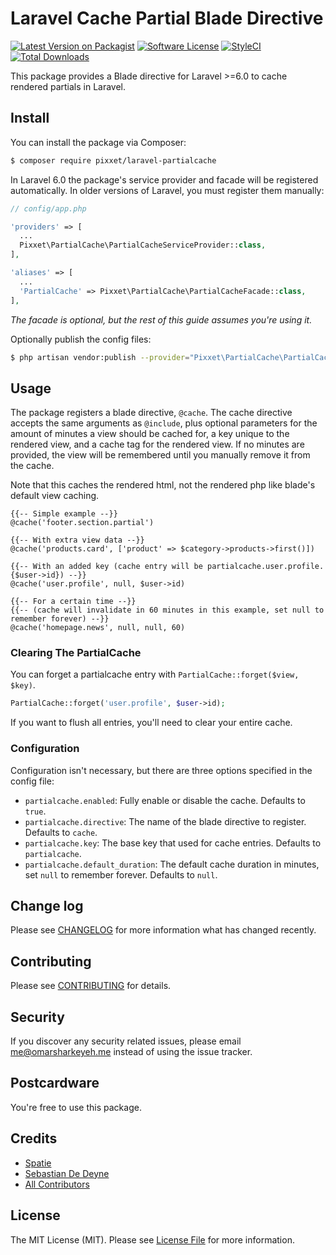 # Laravel Cache Partial Blade Directive

[![Latest Version on Packagist](https://img.shields.io/packagist/v/pixxet/laravel-partialcache.svg?style=flat-square)](https://packagist.org/packages/pixxet/laravel-partialcache)
[![Software License](https://img.shields.io/badge/license-MIT-brightgreen.svg?style=flat-square)](LICENSE.md)
[![StyleCI](https://styleci.io/repos/232058414/shield?branch=master)](https://styleci.io/repos/232058414)
[![Total Downloads](https://img.shields.io/packagist/dt/pixxet/laravel-partialcache.svg?style=flat-square)](https://packagist.org/packages/pixxet/laravel-partialcache)

This package provides a Blade directive for Laravel >=6.0 to cache rendered partials in Laravel.

## Install

You can install the package via Composer:

```bash
$ composer require pixxet/laravel-partialcache
```

In Laravel 6.0 the package's service provider and facade will be registered automatically. In older versions of Laravel, you must register them manually:

```php
// config/app.php

'providers' => [
  ...
  Pixxet\PartialCache\PartialCacheServiceProvider::class,
],

'aliases' => [
  ...
  'PartialCache' => Pixxet\PartialCache\PartialCacheFacade::class,
],
```

*The facade is optional, but the rest of this guide assumes you're using it.*

Optionally publish the config files:

```bash
$ php artisan vendor:publish --provider="Pixxet\PartialCache\PartialCacheServiceProvider"
```

## Usage

The package registers a blade directive, `@cache`. The cache directive accepts the same arguments as `@include`, plus optional parameters for the amount of minutes a view should be cached for, a key unique to the rendered view, and a cache tag for the rendered view. If no minutes are provided, the view will be remembered until you manually remove it from the cache.

Note that this caches the rendered html, not the rendered php like blade's default view caching.

```
{{-- Simple example --}}
@cache('footer.section.partial')

{{-- With extra view data --}}
@cache('products.card', ['product' => $category->products->first()])

{{-- With an added key (cache entry will be partialcache.user.profile.{$user->id}) --}}
@cache('user.profile', null, $user->id)

{{-- For a certain time --}}
{{-- (cache will invalidate in 60 minutes in this example, set null to remember forever) --}}
@cache('homepage.news', null, null, 60)
```

### Clearing The PartialCache

You can forget a partialcache entry with `PartialCache::forget($view, $key)`.

```php
PartialCache::forget('user.profile', $user->id);
```

If you want to flush all entries, you'll need to clear your entire cache.

### Configuration

Configuration isn't necessary, but there are three options specified in the config file:

- `partialcache.enabled`: Fully enable or disable the cache. Defaults to `true`.
- `partialcache.directive`: The name of the blade directive to register. Defaults to `cache`.
- `partialcache.key`: The base key that used for cache entries. Defaults to `partialcache`.
- `partialcache.default_duration`: The default cache duration in minutes, set `null` to remember forever. Defaults to `null`.

## Change log

Please see [CHANGELOG](CHANGELOG.md) for more information what has changed recently.

## Contributing

Please see [CONTRIBUTING](CONTRIBUTING.md) for details.

## Security

If you discover any security related issues, please email me@omarsharkeyeh.me instead of using the issue tracker.

## Postcardware

You're free to use this package.

## Credits
- [Spatie](https://github.com/spatie)
- [Sebastian De Deyne](https://github.com/sebastiandedeyne)
- [All Contributors](../../contributors)

## License

The MIT License (MIT). Please see [License File](LICENSE.md) for more information.